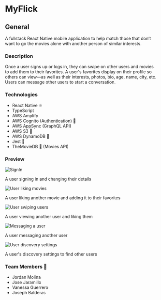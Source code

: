 # MyFlick

## General

A fullstack React Native mobile application to help match those that don’t want to go the movies alone with another person of similar interests.

### Description

Once a user signs up or logs in, they can swipe on other users and movies to add them to their favorites. A user's favorites display on their profile so others can view—as well as their interests, photos, bio, age, name, city, etc. Users can message other users to start a conversation.

### Technologies

- React Native ⚛️
- TypeScript
- AWS Amplify
- AWS Cognito (Authentication) 👱
- AWS AppSync (GraphQL API)
- AWS S3 📸
- AWS DynamoDB 🔢
- Jest 🧪
- TheMovieDB 🎥 (Movies API)

### Preview

![SignIn](https://user-images.githubusercontent.com/67802169/169108130-8bbb79be-187f-4f96-a4ad-998ed2e7a26c.gif)

A user signing in and changing their details


![User liking movies](https://user-images.githubusercontent.com/67802169/169109087-deb57c35-316e-4b8c-908b-7fd1817618a9.gif)

A user liking another movie and adding it to their favorites


![User swiping users](https://user-images.githubusercontent.com/67802169/169109190-aa2442cd-dc0c-4430-a22e-0e0af455d0d6.gif)

A user viewing another user and liking them


![Messaging a user](https://user-images.githubusercontent.com/67802169/169109865-717d7415-33a6-4e99-ade1-f594a922e0ef.png)

A user messaging another user


![User discovery settings](https://user-images.githubusercontent.com/67802169/169109902-6441dde5-4b18-4610-bbda-a3b0cb7e8439.png)

A user's discovery settings to find other users



### Team Members 🤝

- Jordan Molina
- Jose Jaramillo
- Vanessa Guerrero
- Joseph Balderas
